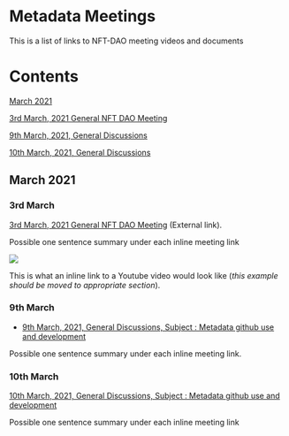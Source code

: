 # Metadata Meetings

This is a list of links to NFT-DAO meeting videos and documents

# Contents

[March 2021](#March-2021)

[3rd March, 2021 General NFT DAO Meeting](#3rd-March)

[9th March, 2021, General Discussions](#9th-March)

[10th March, 2021, General Discussions](#10th-March)

## March 2021

### 3rd March

[3rd March, 2021 General NFT DAO Meeting](https://www.youtube.com/watch?v=_u7mcBvEwbQ) (External link).

Possible one sentence summary under each inline meeting link

[![](http://img.youtube.com/vi/_u7mcBvEwbQ/0.jpg)](http://www.youtube.com/watch?v=_u7mcBvEwbQ "NFT DAO Meeting 3/3/21")

This is what an inline link to a Youtube video would look like (*this example should be moved to appropriate section*).

### 9th March

* [9th March, 2021, General Discussions, Subject : Metadata github use and development](2021-03-09-Metadata-github.md)

Possible one sentence summary under each inline meeting link.

### 10th March

[10th March, 2021, General Discussions, Subject : Metadata github use and development](2021-03-10-Metadata-github.md)

Possible one sentence summary under each inline meeting link
